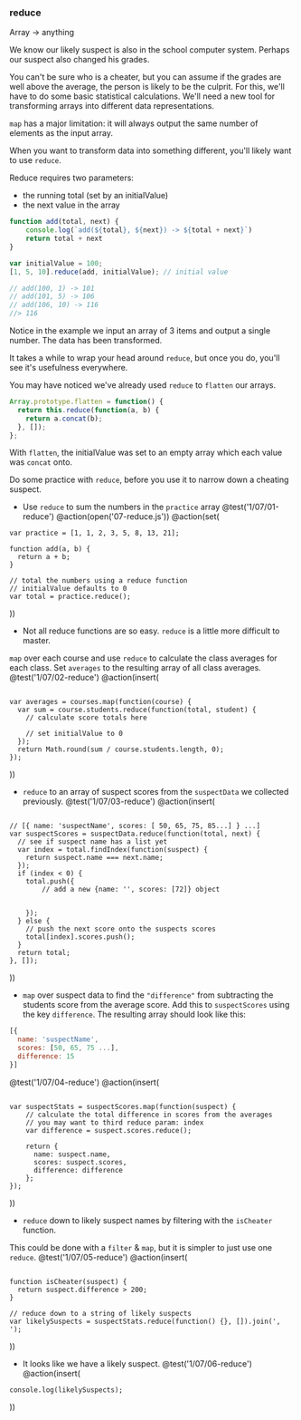 ### reduce
Array -> anything

We know our likely suspect is also in the school computer system. Perhaps our suspect also changed his grades.

You can't be sure who is a cheater, but you can assume if the grades are well above the average, the person is likely to be the culprit. For this, we'll have to do some basic statistical calculations. We'll need a new tool for transforming arrays into different data representations.

`map` has a major limitation: it will always output the same number of elements as the input array.

When you want to transform data into something different, you'll likely want to use `reduce`.

Reduce requires two parameters:

  * the running total (set by an initialValue)
  * the next value in the array

```js
function add(total, next) {
    console.log(`add(${total}, ${next}) -> ${total + next}`)
    return total + next
}

var initialValue = 100;
[1, 5, 10].reduce(add, initialValue); // initial value

// add(100, 1) -> 101
// add(101, 5) -> 106
// add(106, 10) -> 116
//> 116
```

Notice in the example we input an array of 3 items and output a single number. The data has been transformed.

It takes a while to wrap your head around `reduce`, but once you do, you'll see it's usefulness everywhere.

You may have noticed we've already used `reduce` to `flatten` our arrays.

```js
Array.prototype.flatten = function() {
  return this.reduce(function(a, b) {
    return a.concat(b);
  }, []);
};
```

With `flatten`, the initialValue was set to an empty array which each value was `concat` onto.

Do some practice with `reduce`, before you use it to narrow down a cheating suspect.


+ Use `reduce` to sum the numbers in the `practice` array
@test('1/07/01-reduce')
@action(open('07-reduce.js'))
@action(set(
```
var practice = [1, 1, 2, 3, 5, 8, 13, 21];

function add(a, b) {
  return a + b;
}

// total the numbers using a reduce function
// initialValue defaults to 0
var total = practice.reduce();
```
))

+ Not all reduce functions are so easy. `reduce` is a little more difficult to master.

`map` over each course and use `reduce` to calculate the class averages for each class. Set `averages` to the resulting array of all class averages.
@test('1/07/02-reduce')
@action(insert(
```

var averages = courses.map(function(course) {
  var sum = course.students.reduce(function(total, student) {
    // calculate score totals here

    // set initialValue to 0
  });
  return Math.round(sum / course.students.length, 0);
});
```
))

+ `reduce` to an array of suspect scores from the `suspectData` we collected previously.
@test('1/07/03-reduce')
@action(insert(
```

// [{ name: 'suspectName', scores: [ 50, 65, 75, 85...] } ...]
var suspectScores = suspectData.reduce(function(total, next) {
  // see if suspect name has a list yet
  var index = total.findIndex(function(suspect) {
    return suspect.name === next.name;
  });
  if (index < 0) {
    total.push({
        // add a new {name: '', scores: [72]} object


    });
  } else {
    // push the next score onto the suspects scores
    total[index].scores.push();
  }
  return total;
}, []);

```
))

+ `map` over suspect data to find the `"difference"` from subtracting the students score from the average score. Add this to `suspectScores` using the key `difference`. The resulting array should look like this:
```js
[{
  name: 'suspectName',
  scores: [50, 65, 75 ...],
  difference: 15
}]
```
@test('1/07/04-reduce')
@action(insert(
```

var suspectStats = suspectScores.map(function(suspect) {
    // calculate the total difference in scores from the averages
    // you may want to third reduce param: index
    var difference = suspect.scores.reduce();

    return {
      name: suspect.name,
      scores: suspect.scores,
      difference: difference
    };
});
```  
))


+ `reduce` down to likely suspect names by filtering with the `isCheater` function.

This could be done with a `filter` & `map`, but it is simpler to just use one `reduce`.
@test('1/07/05-reduce')
@action(insert(
```

function isCheater(suspect) {
  return suspect.difference > 200;
}

// reduce down to a string of likely suspects
var likelySuspects = suspectStats.reduce(function() {}, []).join(', ');
```
))

+ It looks like we have a likely suspect.
@test('1/07/06-reduce')
@action(insert(
```
console.log(likelySuspects);
```  
))
